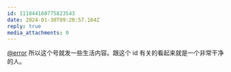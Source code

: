 ```yaml
---
id: 111844160775823543
date: 2024-01-30T09:20:57.164Z
reply: true
media_attachments: 0
---
```


[@error](https://m-i.im/@error) 所以这个号就发一些生活内容。跟这个 id 有关的看起来就是一个非常干净的人。

